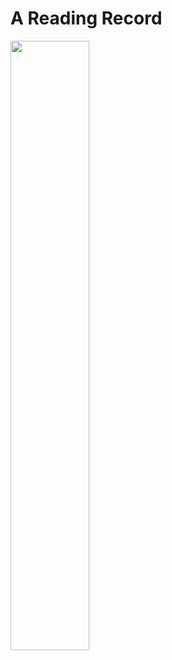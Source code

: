# A Reading Record
<img src ="https://user-images.githubusercontent.com/87309905/211759679-df3b114e-91e5-4811-92e2-71d6968db0ef.png" width=50%>
